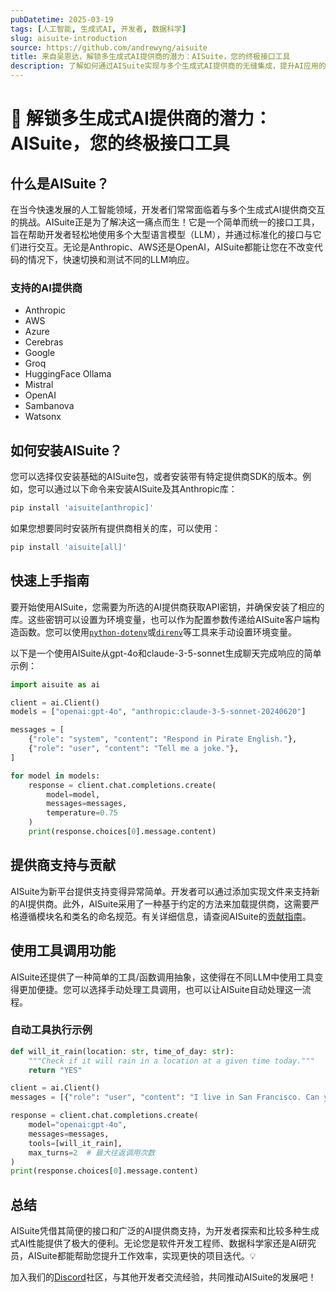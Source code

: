 ```yaml
---
pubDatetime: 2025-03-19
tags: [人工智能, 生成式AI, 开发者, 数据科学]
slug: aisuite-introduction
source: https://github.com/andrewyng/aisuite
title: 来自吴恩达，解锁多生成式AI提供商的潜力：AISuite，您的终极接口工具
description: 了解如何通过AISuite实现与多个生成式AI提供商的无缝集成，提升AI应用的开发效率和灵活性。
---
```


# 🚀 解锁多生成式AI提供商的潜力：AISuite，您的终极接口工具

## 什么是AISuite？

在当今快速发展的人工智能领域，开发者们常常面临着与多个生成式AI提供商交互的挑战。AISuite正是为了解决这一痛点而生！它是一个简单而统一的接口工具，旨在帮助开发者轻松地使用多个大型语言模型（LLM），并通过标准化的接口与它们进行交互。无论是Anthropic、AWS还是OpenAI，AISuite都能让您在不改变代码的情况下，快速切换和测试不同的LLM响应。

### 支持的AI提供商

- Anthropic
- AWS
- Azure
- Cerebras
- Google
- Groq
- HuggingFace Ollama
- Mistral
- OpenAI
- Sambanova
- Watsonx

## 如何安装AISuite？

您可以选择仅安装基础的AISuite包，或者安装带有特定提供商SDK的版本。例如，您可以通过以下命令来安装AISuite及其Anthropic库：

```bash
pip install 'aisuite[anthropic]'
```

如果您想要同时安装所有提供商相关的库，可以使用：

```bash
pip install 'aisuite[all]'
```

## 快速上手指南

要开始使用AISuite，您需要为所选的AI提供商获取API密钥，并确保安装了相应的库。这些密钥可以设置为环境变量，也可以作为配置参数传递给AISuite客户端构造函数。您可以使用[`python-dotenv`](https://pypi.org/project/python-dotenv/)或[`direnv`](https://direnv.net/)等工具来手动设置环境变量。

以下是一个使用AISuite从gpt-4o和claude-3-5-sonnet生成聊天完成响应的简单示例：

```python
import aisuite as ai

client = ai.Client()
models = ["openai:gpt-4o", "anthropic:claude-3-5-sonnet-20240620"]

messages = [
    {"role": "system", "content": "Respond in Pirate English."},
    {"role": "user", "content": "Tell me a joke."},
]

for model in models:
    response = client.chat.completions.create(
        model=model,
        messages=messages,
        temperature=0.75
    )
    print(response.choices[0].message.content)
```

## 提供商支持与贡献

AISuite为新平台提供支持变得异常简单。开发者可以通过添加实现文件来支持新的AI提供商。此外，AISuite采用了一种基于约定的方法来加载提供商，这需要严格遵循模块名和类名的命名规范。有关详细信息，请查阅AISuite的[贡献指南](https://github.com/andrewyng/aisuite/blob/main/CONTRIBUTING.md)。

## 使用工具调用功能

AISuite还提供了一种简单的工具/函数调用抽象，这使得在不同LLM中使用工具变得更加便捷。您可以选择手动处理工具调用，也可以让AISuite自动处理这一流程。

### 自动工具执行示例

```python
def will_it_rain(location: str, time_of_day: str):
    """Check if it will rain in a location at a given time today."""
    return "YES"

client = ai.Client()
messages = [{"role": "user", "content": "I live in San Francisco. Can you check for weather and plan an outdoor picnic for me at 2pm?"}]

response = client.chat.completions.create(
    model="openai:gpt-4o",
    messages=messages,
    tools=[will_it_rain],
    max_turns=2  # 最大往返调用次数
)
print(response.choices[0].message.content)
```

## 总结

AISuite凭借其简便的接口和广泛的AI提供商支持，为开发者探索和比较多种生成式AI性能提供了极大的便利。无论您是软件开发工程师、数据科学家还是AI研究员，AISuite都能帮助您提升工作效率，实现更快的项目迭代。💡

加入我们的[Discord](https://discord.gg/T6Nvn8ExSb)社区，与其他开发者交流经验，共同推动AISuite的发展吧！
